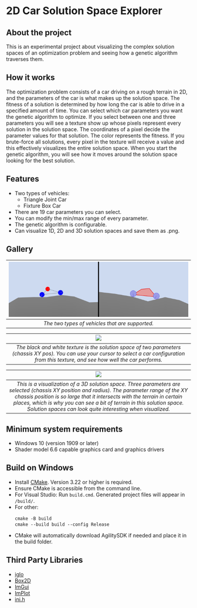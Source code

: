 # 2D Car Solution Space Explorer

## About the project

This is an experimental project about visualizing the complex solution spaces of an optimization problem and seeing how a genetic algorithm traverses them.

## How it works

The optimization problem consists of a car driving on a rough terrain in 2D, and the parameters of the car is what makes up the solution space. The fitness of a solution is determined by how long the car is able to drive in a specified amount of time. You can select which car parameters you want the genetic algorithm to optimize. If you select between one and three parameters you will see a texture show up whose pixels represent every solution in the solution space. The coordinates of a pixel decide the parameter values for that solution. The color represents the fitness. If you brute-force all solutions, every pixel in the texture will receive a value and this effectively visualizes the entire solution space. When you start the genetic algorithm, you will see how it moves around the solution space looking for the best solution.

## Features

- Two types of vehicles:
  - Triangle Joint Car
  - Fixture Box Car
- There are 19 car parameters you can select.
- You can modify the min/max range of every parameter.
- The genetic algorithm is configurable.
- Can visualize 1D, 2D and 3D solution spaces and save them as .png.

## Gallery

| ![](images/car-types.png) | 
|:--:| 
| *The two types of vehicles that are supported.* |

| ![](images/picking-a-solution.gif) | 
|:--:| 
| *The black and white texture is the solution space of two parameters (chassis XY pos). You can use your cursor to select a car configuration from this texture, and see how well the car performs.* |

| ![](images/zoomed-out-solution-space.gif) | 
|:--:| 
| *This is a visualization of a 3D solution space. Three parameters are selected (chassis XY position and radius). The parameter range of the XY chassis position is so large that it intersects with the terrain in certain places, which is why you can see a bit of terrain in this solution space. Solution spaces can look quite interesting when visualized.* |

## Minimum system requirements

- Windows 10 (version 1909 or later)
- Shader model 6.6 capable graphics card and graphics drivers

## Build on Windows

- Install [CMake](https://cmake.org/download/). Version 3.22 or higher is required.
- Ensure CMake is accessible from the command line. 
- For Visual Studio: Run `build.cmd`. Generated project files will appear in `/build/`. 
- For other:
  ```
  cmake -B build
  cmake --build build --config Release
  ```
- CMake will automatically download AgilitySDK if needed and place it in the build folder.

## Third Party Libraries

- [iglo](https://github.com/c-chiniquy/iglo)
- [Box2D](https://github.com/erincatto/box2d)
- [ImGui](https://github.com/ocornut/imgui)
- [ImPlot](https://github.com/epezent/implot)
- [ini.h](https://github.com/mattiasgustavsson/libs/blob/main/ini.h)

